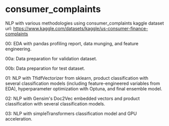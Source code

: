 # consumer_complaints
NLP with various methodologies using consumer_complaints kaggle dataset
url: https://www.kaggle.com/datasets/kaggle/us-consumer-finance-complaints

00: EDA with pandas profiling report, data munging, and feature engineering.

00a: Data preparation for validation dataset.

00b: Data preparation for test dataset.

01: NLP with TfidfVectorizer from sklearn, product classification with several classification models (including feature-engineered variables from EDA), hyperparameter optimization with Optuna, and final ensemble model.

02: NLP with Gensim's Doc2Vec embedded vectors and product classification with several classification models.

03: NLP with simpleTransformers classification model and GPU acceleration.
